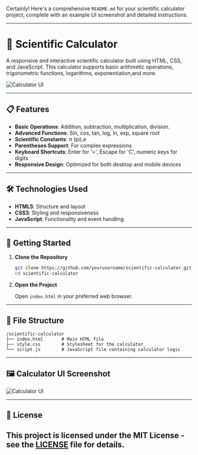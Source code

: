 Certainly! Here's a comprehensive `README.md` for your scientific calculator project, complete with an example UI screenshot and detailed instructions.

---
# 🧮 Scientific Calculator

A responsive and interactive scientific calculator built using HTML, CSS, and JavaScript. This calculator supports basic arithmetic operations, trigonometric functions, logarithms, exponentiation,and more.

![Calculator UI](https://via.placeholder.com/600x400.png?text=Calculator+UI+Screenshot)

---

## 📋 Features

* **Basic Operations**: Addition, subtraction, multiplication, division.
* **Advanced Functions**: Sin, cos, tan, log, ln, exp, square root
* **Scientific Constants**: π (pi),e
* **Parentheses Support**: For complex expressions
* **Keyboard Shortcuts**: Enter for '=', Escape for 'C', numeric keys for digits
* **Responsive Design**: Optimized for both desktop and mobile devices
---

## 🛠️ Technologies Used

* **HTML5**: Structure and layout
* **CSS3**: Styling and responsiveness
* **JavaScript**: Functionality and event handling

---

## 🚀 Getting Started

1. **Clone the Repository**

   ```bash
   git clone https://github.com/yourusername/scientific-calculator.git
   cd scientific-calculator
   ```

2. **Open the Project**

   Open `index.html` in your preferred web browser.

---

## 📂 File Structure

```
/scientific-calculator
├── index.html       # Main HTML file
├── style.css        # Stylesheet for the calculator
└── script.js        # JavaScript file containing calculator logic
```

---

## 🖼️ Calculator UI Screenshot

![Calculator UI](https://via.placeholder.com/600x400.png?text=Calculator+UI+Screenshot)

---

## 📄 License

This project is licensed under the MIT License - see the [LICENSE](LICENSE) file for details.
---
